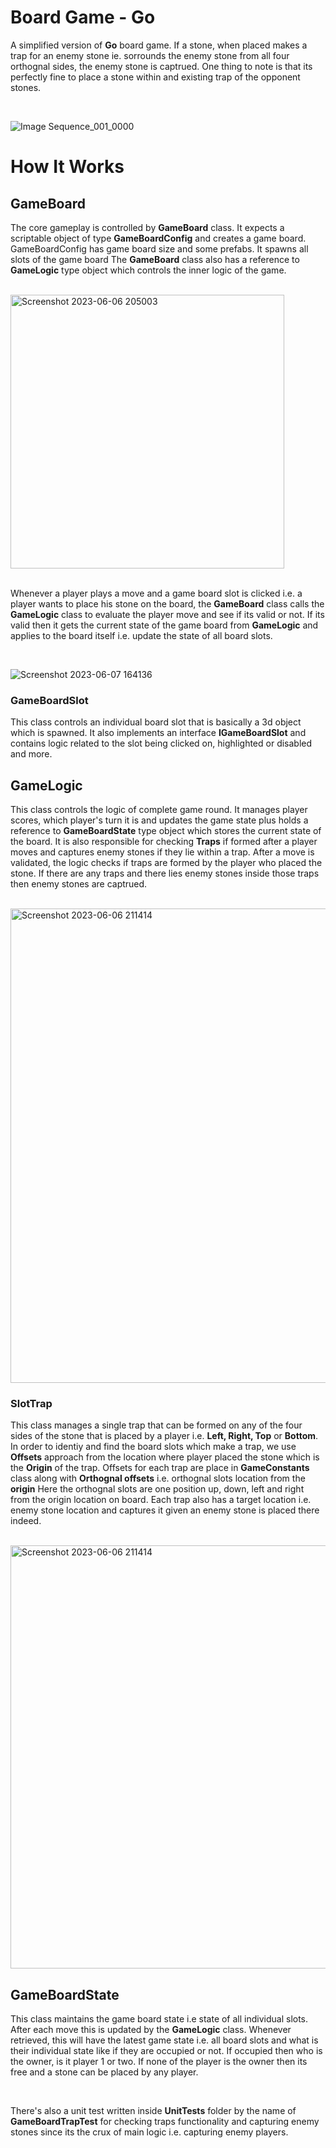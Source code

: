 # Board Game - Go
A simplified version of **Go** board game. If a stone, when placed makes a trap for an enemy stone ie. sorrounds the enemy stone from
all four orthognal sides, the enemy stone is captrued. One thing to note is that its perfectly fine to place a stone within and existing 
trap of the opponent stones.

<br />

![Image Sequence_001_0000](https://github.com/salmanjaved5050/board-game-go/assets/50775485/470ca229-2158-4035-8bfd-7a1e8926416b)


# How It Works

## GameBoard
The core gameplay is controlled by **GameBoard** class. It expects a scriptable object of type **GameBoardConfig** and creates a game
board. GameBoardConfig has game board size and some prefabs. It spawns all slots of the game board The **GameBoard** class also has a 
reference to **GameLogic** type object which controls the inner logic of the game. 

<br />

<img width="438" alt="Screenshot 2023-06-06 205003" src="https://github.com/salmanjaved5050/board-game-go/assets/50775485/0994b2fc-1661-4981-9213-7d364ccf5a10">

<br />
<br />

Whenever a player plays a move and a game board slot is clicked i.e. a player wants to place his stone on the board, the **GameBoard** class 
calls the **GameLogic** class to evaluate the player move and see if its valid or not. If its valid then it gets the current state of the game 
board from **GameLogic** and applies to the board itself i.e. update the state of all board slots.

<br />

![Screenshot 2023-06-07 164136](https://github.com/salmanjaved5050/board-game-go/assets/50775485/c4952c7f-718c-4539-9a82-29457d8ff3c6)
<br />

### GameBoardSlot
This class controls an individual board slot that is basically a 3d object which is spawned. It also implements an interface **IGameBoardSlot**
and contains logic related to the slot being clicked on, highlighted or disabled and more.

## GameLogic
This class controls the logic of complete game round. It manages player scores, which player's turn it is and updates the game state plus
holds a reference to **GameBoardState** type object which stores the current state of the board. It is also responsible for checking 
**Traps** if formed after a player moves and captures enemy stones if they lie within a trap. After a move is validated, the logic
checks if traps are formed by the player who placed the stone. If there are any traps and there lies enemy stones inside those traps
then enemy stones are captrued.

<br />

<img width="759" alt="Screenshot 2023-06-06 211414" src="https://github.com/salmanjaved5050/board-game-go/assets/50775485/cf7b95be-9474-49fc-a24c-9890c72a7dd4">

### SlotTrap
This class manages a single trap that can be formed on any of the four sides of the stone that is placed by a player i.e. **Left, Right, Top**
or **Bottom**. In order to identiy and find the board slots which make a trap, we use **Offsets** approach from the location where player
placed the stone which is the **Origin** of the trap. Offsets for each trap are place in **GameConstants** class along with **Orthognal offsets** 
i.e. orthognal slots location from the **origin** Here the orthognal slots are one position up, down, left and right from the origin location
on board. Each trap also has a target location i.e. enemy stone location and captures it given an enemy stone is placed there indeed.

<br />

<img width="677" alt="Screenshot 2023-06-06 211414" src="https://github.com/salmanjaved5050/board-game-go/assets/50775485/40dc9815-f98f-4f35-8187-98673494bfbe">

## GameBoardState
This class maintains the game board state i.e state of all individual slots. After each move this is updated by the **GameLogic** class.
Whenever retrieved, this will have the latest game state i.e. all board slots and what is their individual state like if they are occupied
or not. If occupied then who is the owner, is it player 1 or two. If none of the player is the owner then its free and a stone can be placed
by any player.


<br />

There's also a unit test written inside **UnitTests** folder by the name of **GameBoardTrapTest** for checking traps functionality and capturing 
enemy stones since its the crux of main logic i.e. capturing enemy players.

